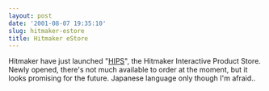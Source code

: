 ```yaml
---
layout: post
date: '2001-08-07 19:35:10'
slug: hitmaker-estore
title: Hitmaker eStore
---
```


Hitmaker have just launched "[HIPS](http://www.d-direct.ne.jp/shop/pc/hips/home.asp)", the Hitmaker Interactive Product Store. Newly opened, there's not much available to order at the moment, but it looks promising for the future. Japanese language only though I'm afraid..